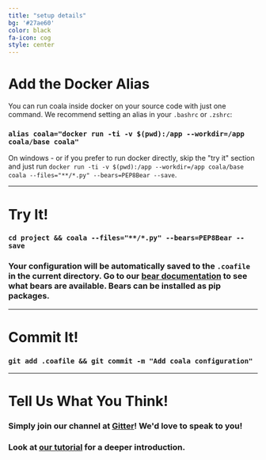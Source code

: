 ```yaml
---
title: "setup details"
bg: '#27ae60'
color: black
fa-icon: cog
style: center
---
```


# Add the Docker Alias

You can run coala inside docker on your source code with just one command. We recommend setting an alias in your `.bashrc` or `.zshrc`:

### `alias coala="docker run -ti -v $(pwd):/app --workdir=/app coala/base coala"`

On windows - or if you prefer to run docker directly, skip the "try it" section and just run `docker run -ti -v $(pwd):/app --workdir=/app coala/base coala --files="**/*.py" --bears=PEP8Bear --save`.

-------------------------

# Try It!

### `cd project && coala --files="**/*.py" --bears=PEP8Bear --save`

### Your configuration will be automatically saved to the `.coafile` in the current directory. Go to our [bear documentation](https://coala.io/languages) to see what bears are available. Bears can be installed as pip packages.

-------------------------

# Commit It!

### `git add .coafile && git commit -m "Add coala configuration"`

-------------------------

# Tell Us What You Think!

### Simply join our channel at [Gitter](https://coala.io/chat)! We'd love to speak to you!

### Look at [our tutorial](https://coala.io/tutorial) for a deeper introduction.
